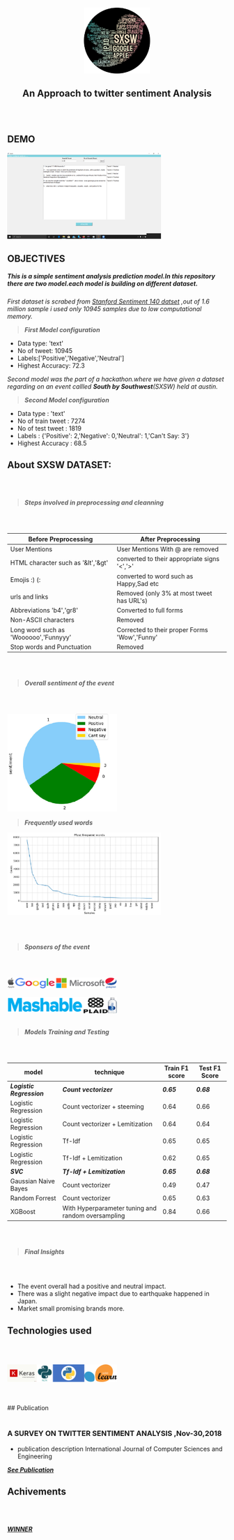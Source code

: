 <p align="center">
  <img width="30%" height="30%" src='https://github.com/RituparnaSharma/Projects/blob/master/Twitter%20comments%20Sentiment%20Analyisis/Imagses/imageonline-co-roundcorner.png'>
</p>
<p align='center'>
  <h2 align='center'>An Approach to twitter sentiment Analysis</h2>
</p>
<br>
</br>

## DEMO
<p align="left">
  <img width="70%" height="70%" src='https://github.com/RituparnaSharma/Projects/blob/master/Twitter%20comments%20Sentiment%20Analyisis/Imagses/tweet_ui.png'>
</p>

## OBJECTIVES

##### This is a simple sentiment analysis prediction model.In this repository there are two model.each model is building on different dataset.

_First dataset is scrabed from [Stanford Sentiment 140 datset](http://help.sentiment140.com/for-students) ,out of 1.6 million sample i used only 10945 samples due to low computational memory._

> ***First Model configuration***

- Data type: 'text'
- No of tweet: 10945
- Labels:['Positive','Negative','Neutral']
- Highest Accuracy: 72.3

_Second model was the part of a hackathon.where we have given a dataset regarding on an event callled ***South by Southwest***(SXSW) held at austin._
> ***Second Model configuration***

- Data type : 'text'
- No of train tweet : 7274
- No of test tweet : 1819
- Labels : {'Positive': 2,'Negative': 0,'Neutral': 1,'Can't Say: 3'}
- Highest Accuracy : 68.5

## About SXSW DATASET:
<br>
</br>

> ***Steps involved in preprocessing and cleanning***

<br>
</br>

Before Preprocessing |After Preprocessing|
|--------------------|-------------------|
| User Mentions       | User Mentions With @ are removed |
| HTML character such as '&lt','&gt' | converted to their appropriate signs '<','>' |
| Emojis :) (: | converted to word such as Happy,Sad etc |
| urls and links | Removed (only 3% at most tweet has URL's) |
| Abbreviations 'b4','gr8' | Converted to full forms |
| Non-ASCII characters | Removed |
| Long word such as 'Woooooo','Funnyyy' | Corrected to their proper Forms 'Wow','Funny' |
| Stop words and Punctuation | Removed |
<br>
</br>

> ***Overall sentiment of the event***
<br>
</br>
<p align="left">
  <img width="50%" height="50%" src='https://github.com/RituparnaSharma/Projects/blob/master/Twitter%20comments%20Sentiment%20Analyisis/Imagses/pi%20diagram-crop.png'>
</p>

> ***Frequently used words***
<p align="left">
  <img width="70%" height="50%" src='https://github.com/RituparnaSharma/Projects/blob/master/Twitter%20comments%20Sentiment%20Analyisis/Imagses/frequent%20words-crop.png'>
</p>
<br>
</br>

> ***Sponsers of the event***

<br>
</br>
<p align="left">
  <img width="50%" height="70%" src='https://github.com/RituparnaSharma/Projects/blob/master/Twitter%20comments%20Sentiment%20Analyisis/Imagses/imageonline-co-merged-image(1).png'>
  <br>
  </br>
  <img width="50%" height="70%" src='https://github.com/RituparnaSharma/Projects/blob/master/Twitter%20comments%20Sentiment%20Analyisis/Imagses/imageonline-co-merged-image(2).png'>
<br>
</br>

> ***Models Training and Testing***

<br>
</br>

|model |technique |Train F1 score |Test F1 Score |
|--------------------|-------------------|--------------------|-------------------|
| ***Logistic Regression***      | ***Count vectorizer*** | ***0.65*** | ***0.68***|
| Logistic Regression       | Count vectorizer + steeming | 0.64 | 0.66 |
| Logistic Regression       | Count vectorizer + Lemitization | 0.64 | 0.64 |
| Logistic Regression       | Tf-Idf | 0.65 | 0.65 |
| Logistic Regression       | Tf-Idf + Lemitization | 0.62 | 0.65 |
| ***SVC***    | ***Tf-Idf + Lemitization*** | ***0.65*** | ***0.68*** |
| Gaussian Naive Bayes       | Count vectorizer | 0.49 | 0.47 |
| Random Forrest     | Count vectorizer | 0.65 | 0.63 |
| XGBoost       | With Hyperparameter tuning and random oversampling | 0.84 | 0.66 |

<br>
</br>

> ***Final Insights***

<br>
</br>

- The event overall had a positive and neutral impact.
- There was a slight negative impact due to earthquake happened in Japan.
- Market small promising brands more.

## Technologies used

<br>
</br>

<p align="left">
  <img width="50%" height="70%" src='https://github.com/RituparnaSharma/Projects/blob/master/Twitter%20comments%20Sentiment%20Analyisis/Imagses/imageonline-co-merged-image(4).png'>
</p>
  
 <br>
</br>
## Publication

 <br>
</br>

### A SURVEY ON TWITTER SENTIMENT ANALYSIS ,Nov-30,2018
-  publication description International Journal of Computer Sciences and Engineering

***_[See Publication](https://www.ijcseonline.org/full_paper_view.php?paper_id=3219)_***

## Achivements


 <br>
</br>

***_[WINNER](https://greyatom.com/certificates/GA-1RWF9QX0J)_***


